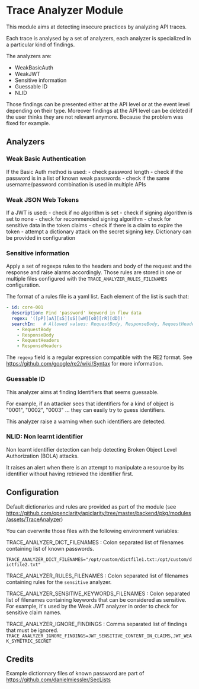 # Trace Analyzer Module

This module aims at detecting insecure practices by analyzing API traces.

Each trace is analysed by a set of analyzers, each analyzer is specialized in a
particular kind of findings.

The analyzers are:
* WeakBasicAuth
* WeakJWT
* Sensitive information
* Guessable ID
* NLID

Those findings can be presented either at the API level or at the event level
depending on their type. Moreover findings at the API level can be deleted if
the user thinks they are not relevant anymore. Because the problem was fixed for
example.

## Analyzers
### Weak Basic Authentication

If the Basic Auth method is used:
    - check password length
    - check if the password is in a list of known weak passwords
    - check if the same username/password combination is used in multiple APIs

### Weak JSON Web Tokens

If a JWT is used:
    - check if no algorithm is set
    - check if signing algorithm is set to none
    - check for recommended signing algorithm
    - check for sensitive data in the token claims
    - check if there is a claim to expire the token
    - attempt a dictionary attack on the secret signing key. Dictionary can be provided in configuration

### Sensitive information

Apply a set of regexps rules to the headers and body of the request and the
response and raise alarms accordingly.
Those rules are stored in one or multiple files configured with the
`TRACE_ANALYZER_RULES_FILENAMES` configuration.

The format of a rules file is a yaml list.
Each element of the list is such that:

```yaml
- id: core-001
  description: Find 'password' keyword in flow data
  regex: '([pP][aA][sS][sS][wW][oO][rR][dD])'
  searchIn:   # Allowed values: RequestBody, ResponseBody, RequestHeaders, ResponseHeaders
    - RequestBody
    - ResponseBody
    - RequestHeaders
    - ResponseHeaders
```

The `regexp` field is a regular expression compatible with the RE2 format. See
https://github.com/google/re2/wiki/Syntax for more information.

### Guessable ID

This analyzer aims at finding Identifiers that seems guessable.

For example, if an attacker sees that identifiers for a kind of object is
"0001", "0002", "0003" ... they can easily try to guess identifiers.

This analyzer raise a warning when such identifiers are detected.

### NLID: Non learnt identifier

Non learnt identifier detection can help detecting Broken Object Level
Authorization (BOLA) attacks.

It raises an alert when there is an attempt to manipulate a resource by its
identifier without having retrieved the identifier first.

## Configuration

Default dictionaries and rules are provided as part of the module (see
https://github.com/openclarity/apiclarity/tree/master/backend/pkg/modules/assets/TraceAnalyzer)

You can overwrite those files with the following environment variables:

TRACE_ANALYZER_DICT_FILENAMES
: Colon separated list of filenames containing list of known passwords.

`TRACE_ANALYZER_DICT_FILENAMES="/opt/custom/dictfile1.txt:/opt/custom/dictfile2.txt"`

TRACE_ANALYZER_RULES_FILENAMES
: Colon separated list of filenames containing rules for the `sensitive`
  analyzer.

TRACE_ANALYZER_SENSITIVE_KEYWORDS_FILENAMES
: Colon separated list of filenames containing keywords that can be considered
  as sensitive. For example, it's used by the Weak JWT analyzer in order to
  check for sensitive claim names.

TRACE_ANALYZER_IGNORE_FINDINGS
: Comma separated list of findings that must be ignored.
`TRACE_ANALYZER_IGNORE_FINDINGS=JWT_SENSITIVE_CONTENT_IN_CLAIMS,JWT_WEAK_SYMETRIC_SECRET`

## Credits

Example dictionnary files of known password are part of https://github.com/danielmiessler/SecLists

